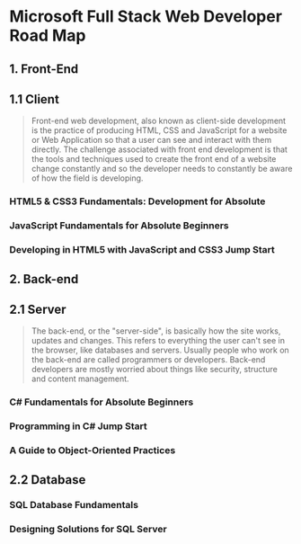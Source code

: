# Microsoft Full Stack Web Developer Road Map

## 1. Front-End
## 1.1 Client
> Front-end web development, also known as client-side development is the practice of producing HTML, CSS and JavaScript for a website or Web Application so that a user can see and interact with them directly. The challenge associated with front end development is that the tools and techniques used to create the front end of a website change constantly and so the developer needs to constantly be aware of how the field is developing.

### HTML5 & CSS3 Fundamentals: Development for Absolute

### JavaScript Fundamentals for Absolute Beginners

### Developing in HTML5 with JavaScript and CSS3 Jump Start

## 2. Back-end
## 2.1 Server
> The back-end, or the "server-side", is basically how the site works, updates and changes. This refers to everything the user can't see in the browser, like databases and servers. Usually people who work on the back-end are called programmers or developers. Back-end developers are mostly worried about things like security, structure and content management.

### C# Fundamentals for Absolute Beginners

### Programming in C# Jump Start

### A Guide to Object-Oriented Practices

## 2.2 Database

### SQL Database Fundamentals

### Designing Solutions for SQL Server


